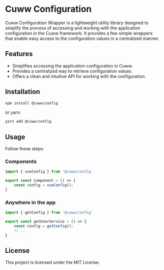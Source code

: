# Cuww Configuration

Cuww Configuration Wrapper is a lightweight utility library designed to simplify the process of accessing and working with the application configuration in the Cuww framework. It provides a few simple wrappers that enable easy access to the configuration values in a centralized manner.


## Features

- Simplifies accessing the application configuration in Cuww.
- Provides a centralized way to retrieve configuration values.
- Offers a clean and intuitive API for working with the configuration.

## Installation

```bash
npm install @cuww/config
```

or yarn:

```bash
yarn add @cuww/config
```

## Usage

Follow these steps:

### Components

```javascript
import { useConfig } from '@cuww/config'

export const Component = () => {
    const config = useConfig();
}
```

### Anywhere in the app

```typescript
import { getConfig } from '@cuww/config'

export const getUserService = () => {
    const config = getConfig();
    // ...
}
```

## License

This project is licensed under the MIT License.